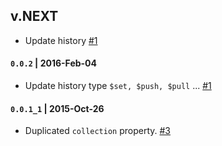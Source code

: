 ## v.NEXT
* Update history [#1](https://github.com/yasaricli/collection-hook-history/issues/1)

#### `0.0.2` | 2016-Feb-04
* Update history type `$set, $push, $pull` ... [#1](https://github.com/yasaricli/collection-hook-history/issues/1)


#### `0.0.1_1` | 2015-Oct-26
 * Duplicated `collection` property. [#3](https://github.com/yasaricli/collection-hook-history/issues/3)
